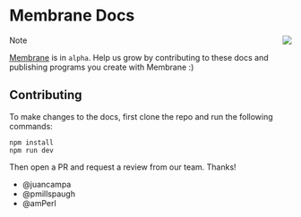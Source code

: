 # Membrane Docs

[<img src="https://astro.badg.es/v2/built-with-starlight/tiny.svg" align="right" />](https://starlight.astro.build)

> [!NOTE]  
> [Membrane](https://membrane.io) is in `alpha`. Help us grow by contributing to these docs and publishing programs you create with Membrane :)

## Contributing

To make changes to the docs, first clone the repo and run the following commands:

```
npm install
npm run dev
```

Then open a PR and request a review from our team. Thanks!

- @juancampa
- @pmillspaugh
- @amPerl
